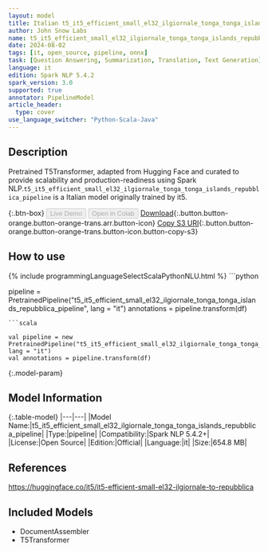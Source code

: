 ```yaml
---
layout: model
title: Italian t5_it5_efficient_small_el32_ilgiornale_tonga_tonga_islands_repubblica_pipeline pipeline T5Transformer from it5
author: John Snow Labs
name: t5_it5_efficient_small_el32_ilgiornale_tonga_tonga_islands_repubblica_pipeline
date: 2024-08-02
tags: [it, open_source, pipeline, onnx]
task: [Question Answering, Summarization, Translation, Text Generation]
language: it
edition: Spark NLP 5.4.2
spark_version: 3.0
supported: true
annotator: PipelineModel
article_header:
  type: cover
use_language_switcher: "Python-Scala-Java"
---
```


## Description

Pretrained T5Transformer, adapted from Hugging Face and curated to provide scalability and production-readiness using Spark NLP.`t5_it5_efficient_small_el32_ilgiornale_tonga_tonga_islands_repubblica_pipeline` is a Italian model originally trained by it5.

{:.btn-box}
<button class="button button-orange" disabled>Live Demo</button>
<button class="button button-orange" disabled>Open in Colab</button>
[Download](https://s3.amazonaws.com/auxdata.johnsnowlabs.com/public/models/t5_it5_efficient_small_el32_ilgiornale_tonga_tonga_islands_repubblica_pipeline_it_5.4.2_3.0_1722631435541.zip){:.button.button-orange.button-orange-trans.arr.button-icon}
[Copy S3 URI](s3://auxdata.johnsnowlabs.com/public/models/t5_it5_efficient_small_el32_ilgiornale_tonga_tonga_islands_repubblica_pipeline_it_5.4.2_3.0_1722631435541.zip){:.button.button-orange.button-orange-trans.button-icon.button-copy-s3}

## How to use



<div class="tabs-box" markdown="1">
{% include programmingLanguageSelectScalaPythonNLU.html %}
```python

pipeline = PretrainedPipeline("t5_it5_efficient_small_el32_ilgiornale_tonga_tonga_islands_repubblica_pipeline", lang = "it")
annotations =  pipeline.transform(df)   

```
```scala

val pipeline = new PretrainedPipeline("t5_it5_efficient_small_el32_ilgiornale_tonga_tonga_islands_repubblica_pipeline", lang = "it")
val annotations = pipeline.transform(df)

```
</div>

{:.model-param}
## Model Information

{:.table-model}
|---|---|
|Model Name:|t5_it5_efficient_small_el32_ilgiornale_tonga_tonga_islands_repubblica_pipeline|
|Type:|pipeline|
|Compatibility:|Spark NLP 5.4.2+|
|License:|Open Source|
|Edition:|Official|
|Language:|it|
|Size:|654.8 MB|

## References

https://huggingface.co/it5/it5-efficient-small-el32-ilgiornale-to-repubblica

## Included Models

- DocumentAssembler
- T5Transformer